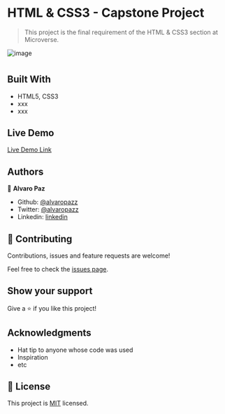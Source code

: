 # HTML & CSS3 - Capstone Project
> This project is the final requirement of the HTML & CSS3 section at Microverse.

![image]()

#
#
#

## Built With

- HTML5, CSS3
- xxx
- xxx

## Live Demo

[Live Demo Link]()

## Authors

👤 **Alvaro Paz**

- Github: [@alvaropazz](https://github.com/alvaropazz)
- Twitter: [@alvaropazz](https://twitter.com/alvaropazz)
- Linkedin: [linkedin](https://www.linkedin.com/in/alvaropaz/)

## 🤝 Contributing

Contributions, issues and feature requests are welcome!

Feel free to check the [issues page]().

## Show your support

Give a ⭐️ if you like this project!

## Acknowledgments

- Hat tip to anyone whose code was used
- Inspiration
- etc

## 📝 License

This project is [MIT](lic.url) licensed.